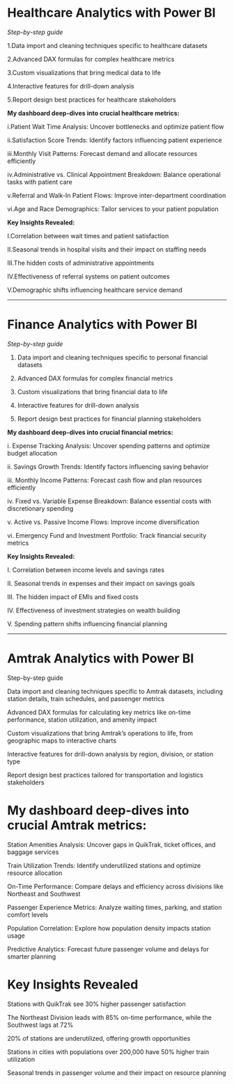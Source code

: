 # Healthcare Analytics with Power BI  #

_Step-by-step guide_

1.Data import and cleaning techniques specific to healthcare datasets

2.Advanced DAX formulas for complex healthcare metrics

3.Custom visualizations that bring medical data to life

4.Interactive features for drill-down analysis

5.Report design best practices for healthcare stakeholders


**My dashboard deep-dives into crucial healthcare metrics:**

i.Patient Wait Time Analysis: Uncover bottlenecks and optimize patient flow

ii.Satisfaction Score Trends: Identify factors influencing patient experience

iii.Monthly Visit Patterns: Forecast demand and allocate resources efficiently

iv.Administrative vs. Clinical Appointment Breakdown: Balance operational tasks with patient care

v.Referral and Walk-In Patient Flows: Improve inter-department coordination

vi.Age and Race Demographics: Tailor services to your patient population


**Key Insights Revealed:**

I.Correlation between wait times and patient satisfaction

II.Seasonal trends in hospital visits and their impact on staffing needs

III.The hidden costs of administrative appointments

IV.Effectiveness of referral systems on patient outcomes

V.Demographic shifts influencing healthcare service demand


---------------------------------------------------------------------------------------------------------------------------------------------------------------------------------------------------
# Finance Analytics with Power BI #

_Step-by-step guide_

1. Data import and cleaning techniques specific to personal financial datasets
 
2. Advanced DAX formulas for complex financial metrics
	
3.  Custom visualizations that bring financial data to life 
	
4.  Interactive features for drill-down analysis
	
5. Report design best practices for financial planning stakeholders


**My dashboard deep-dives into crucial financial metrics:**

i. Expense Tracking Analysis: Uncover spending patterns and optimize budget allocation

ii. Savings Growth Trends: Identify factors influencing saving behavior

iii. Monthly Income Patterns: Forecast cash flow and plan resources efficiently

iv. Fixed vs. Variable Expense Breakdown: Balance essential costs with discretionary spending

v. Active vs. Passive Income Flows: Improve income diversification

vi. Emergency Fund and Investment Portfolio: Track financial security metrics


**Key Insights Revealed:**

I. Correlation between income levels and savings rates

II. Seasonal trends in expenses and their impact on savings goals

III. The hidden impact of EMIs and fixed costs

IV. Effectiveness of investment strategies on wealth building

V. Spending pattern shifts influencing financial planning

---------------------------------------------------------------------------------------------------------------------------------------------------------------------------------------------------------

# Amtrak Analytics with Power BI # 

Step-by-step guide

Data import and cleaning techniques specific to Amtrak datasets, including station details, train schedules, and passenger metrics

Advanced DAX formulas for calculating key metrics like on-time performance, station utilization, and amenity impact

Custom visualizations that bring Amtrak’s operations to life, from geographic maps to interactive charts

Interactive features for drill-down analysis by region, division, or station type

Report design best practices tailored for transportation and logistics stakeholders

# My dashboard deep-dives into crucial Amtrak metrics: #

Station Amenities Analysis: Uncover gaps in QuikTrak, ticket offices, and baggage services

Train Utilization Trends: Identify underutilized stations and optimize resource allocation

On-Time Performance: Compare delays and efficiency across divisions like Northeast and Southwest

Passenger Experience Metrics: Analyze waiting times, parking, and station comfort levels

Population Correlation: Explore how population density impacts station usage

Predictive Analytics: Forecast future passenger volume and delays for smarter planning

# Key Insights Revealed # 

Stations with QuikTrak see 30% higher passenger satisfaction

The Northeast Division leads with 85% on-time performance, while the Southwest lags at 72%

20% of stations are underutilized, offering growth opportunities

Stations in cities with populations over 200,000 have 50% higher train utilization

Seasonal trends in passenger volume and their impact on resource planning



